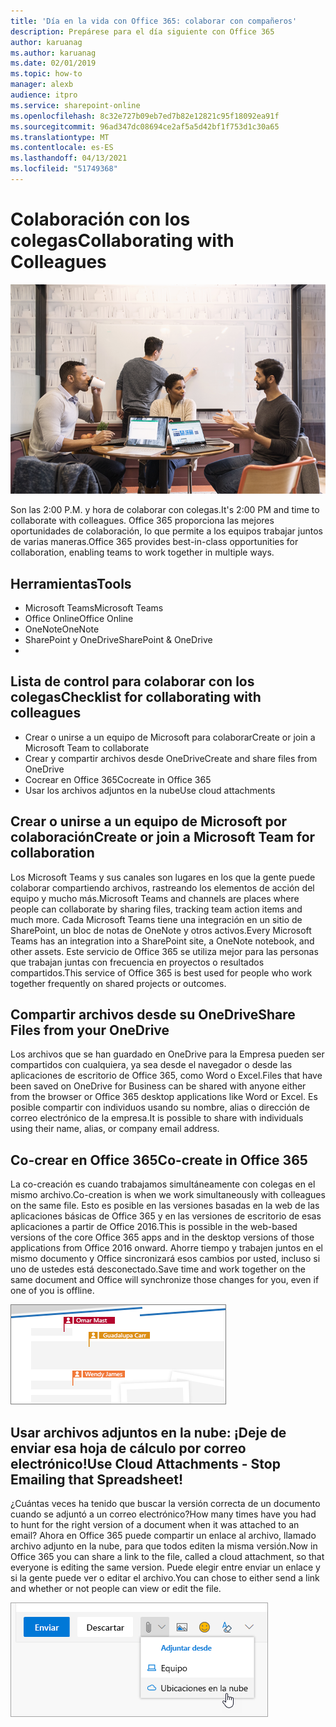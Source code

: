 ```yaml
---
title: 'Día en la vida con Office 365: colaborar con compañeros'
description: Prepárese para el día siguiente con Office 365
author: karuanag
ms.author: karuanag
ms.date: 02/01/2019
ms.topic: how-to
manager: alexb
audience: itpro
ms.service: sharepoint-online
ms.openlocfilehash: 8c32e727b09eb7ed7b82e12821c95f18092ea91f
ms.sourcegitcommit: 96ad347dc08694ce2af5a5d42bf1f753d1c30a65
ms.translationtype: MT
ms.contentlocale: es-ES
ms.lasthandoff: 04/13/2021
ms.locfileid: "51749368"
---
```

# <a name="collaborating-with-colleagues"></a><span data-ttu-id="ca5e6-103">Colaboración con los colegas</span><span class="sxs-lookup"><span data-stu-id="ca5e6-103">Collaborating with Colleagues</span></span>

![Visual de recorrido](media/ditl_collab.png)

<span data-ttu-id="ca5e6-105">Son las 2:00 P.M. y hora de colaborar con colegas.</span><span class="sxs-lookup"><span data-stu-id="ca5e6-105">It's 2:00 PM and time to collaborate with colleagues.</span></span> <span data-ttu-id="ca5e6-106">Office 365 proporciona las mejores oportunidades de colaboración, lo que permite a los equipos trabajar juntos de varias maneras.</span><span class="sxs-lookup"><span data-stu-id="ca5e6-106">Office 365 provides best-in-class opportunities for collaboration, enabling teams to work together in multiple ways.</span></span> 

## <a name="tools"></a><span data-ttu-id="ca5e6-107">Herramientas</span><span class="sxs-lookup"><span data-stu-id="ca5e6-107">Tools</span></span>
- <span data-ttu-id="ca5e6-108">Microsoft Teams</span><span class="sxs-lookup"><span data-stu-id="ca5e6-108">Microsoft Teams</span></span>
- <span data-ttu-id="ca5e6-109">Office Online</span><span class="sxs-lookup"><span data-stu-id="ca5e6-109">Office Online</span></span>
- <span data-ttu-id="ca5e6-110">OneNote</span><span class="sxs-lookup"><span data-stu-id="ca5e6-110">OneNote</span></span>
- <span data-ttu-id="ca5e6-111">SharePoint y OneDrive</span><span class="sxs-lookup"><span data-stu-id="ca5e6-111">SharePoint & OneDrive</span></span>
- 
## <a name="checklist-for-collaborating-with-colleagues"></a><span data-ttu-id="ca5e6-112">Lista de control para colaborar con los colegas</span><span class="sxs-lookup"><span data-stu-id="ca5e6-112">Checklist for collaborating with colleagues</span></span>
- <span data-ttu-id="ca5e6-113">Crear o unirse a un equipo de Microsoft para colaborar</span><span class="sxs-lookup"><span data-stu-id="ca5e6-113">Create or join a Microsoft Team to collaborate</span></span>
- <span data-ttu-id="ca5e6-114">Crear y compartir archivos desde OneDrive</span><span class="sxs-lookup"><span data-stu-id="ca5e6-114">Create and share files from OneDrive</span></span> 
- <span data-ttu-id="ca5e6-115">Cocrear en Office 365</span><span class="sxs-lookup"><span data-stu-id="ca5e6-115">Cocreate in Office 365</span></span> 
- <span data-ttu-id="ca5e6-116">Usar los archivos adjuntos en la nube</span><span class="sxs-lookup"><span data-stu-id="ca5e6-116">Use cloud attachments</span></span>

## <a name="create-or-join-a-microsoft-team-for-collaboration"></a><span data-ttu-id="ca5e6-117">Crear o unirse a un equipo de Microsoft por colaboración</span><span class="sxs-lookup"><span data-stu-id="ca5e6-117">Create or join a Microsoft Team for collaboration</span></span>

<span data-ttu-id="ca5e6-118">Los Microsoft Teams y sus canales son lugares en los que la gente puede colaborar compartiendo archivos, rastreando los elementos de acción del equipo y mucho más.</span><span class="sxs-lookup"><span data-stu-id="ca5e6-118">Microsoft Teams and channels are places where people can collaborate by sharing files, tracking team action items and much more.</span></span> <span data-ttu-id="ca5e6-119">Cada Microsoft Teams tiene una integración en un sitio de SharePoint, un bloc de notas de OneNote y otros activos.</span><span class="sxs-lookup"><span data-stu-id="ca5e6-119">Every Microsoft Teams has an integration into a SharePoint site, a OneNote notebook, and other assets.</span></span> <span data-ttu-id="ca5e6-120">Este servicio de Office 365 se utiliza mejor para las personas que trabajan juntas con frecuencia en proyectos o resultados compartidos.</span><span class="sxs-lookup"><span data-stu-id="ca5e6-120">This service of Office 365 is best used for people who work together frequently on shared projects or outcomes.</span></span> 

## <a name="share-files-from-your-onedrive"></a><span data-ttu-id="ca5e6-121">Compartir archivos desde su OneDrive</span><span class="sxs-lookup"><span data-stu-id="ca5e6-121">Share Files from your OneDrive</span></span>
<span data-ttu-id="ca5e6-122">Los archivos que se han guardado en OneDrive para la Empresa pueden ser compartidos con cualquiera, ya sea desde el navegador o desde las aplicaciones de escritorio de Office 365, como Word o Excel.</span><span class="sxs-lookup"><span data-stu-id="ca5e6-122">Files that have been saved on OneDrive for Business can be shared with anyone either from the browser or Office 365 desktop applications like Word or Excel.</span></span> <span data-ttu-id="ca5e6-123">Es posible compartir con individuos usando su nombre, alias o dirección de correo electrónico de la empresa.</span><span class="sxs-lookup"><span data-stu-id="ca5e6-123">It is possible to share with individuals using their name, alias, or company email address.</span></span> 

## <a name="co-create-in-office-365"></a><span data-ttu-id="ca5e6-124">Co-crear en Office 365</span><span class="sxs-lookup"><span data-stu-id="ca5e6-124">Co-create in Office 365</span></span>
<span data-ttu-id="ca5e6-125">La co-creación es cuando trabajamos simultáneamente con colegas en el mismo archivo.</span><span class="sxs-lookup"><span data-stu-id="ca5e6-125">Co-creation is when we work simultaneously with colleagues on the same file.</span></span> <span data-ttu-id="ca5e6-126">Esto es posible en las versiones basadas en la web de las aplicaciones básicas de Office 365 y en las versiones de escritorio de esas aplicaciones a partir de Office 2016.</span><span class="sxs-lookup"><span data-stu-id="ca5e6-126">This is possible in the web-based versions of the core Office 365 apps and in the desktop versions of those applications from Office 2016 onward.</span></span>  <span data-ttu-id="ca5e6-127">Ahorre tiempo y trabajen juntos en el mismo documento y Office sincronizará esos cambios por usted, incluso si uno de ustedes está desconectado.</span><span class="sxs-lookup"><span data-stu-id="ca5e6-127">Save time and work together on the same document and Office will synchronize those changes for you, even if one of you is offline.</span></span> 

![Co-autor en Word](media/ditl_coauth.png)

## <a name="use-cloud-attachments---stop-emailing-that-spreadsheet"></a><span data-ttu-id="ca5e6-129">Usar archivos adjuntos en la nube: ¡Deje de enviar esa hoja de cálculo por correo electrónico!</span><span class="sxs-lookup"><span data-stu-id="ca5e6-129">Use Cloud Attachments - Stop Emailing that Spreadsheet!</span></span>
<span data-ttu-id="ca5e6-130">¿Cuántas veces ha tenido que buscar la versión correcta de un documento cuando se adjuntó a un correo electrónico?</span><span class="sxs-lookup"><span data-stu-id="ca5e6-130">How many times have you had to hunt for the right version of a document when it was attached to an email?</span></span> <span data-ttu-id="ca5e6-131">Ahora en Office 365 puede compartir un enlace al archivo, llamado archivo adjunto en la nube, para que todos editen la misma versión.</span><span class="sxs-lookup"><span data-stu-id="ca5e6-131">Now in Office 365 you can share a link to the file, called a cloud attachment, so that everyone is editing the same version.</span></span>  <span data-ttu-id="ca5e6-132">Puede elegir entre enviar un enlace y si la gente puede ver o editar el archivo.</span><span class="sxs-lookup"><span data-stu-id="ca5e6-132">You can chose to either send a link and whether or not people can view or edit the file.</span></span> 

![Adjuntos a la nube](media/ditl_cloudattach.png)

